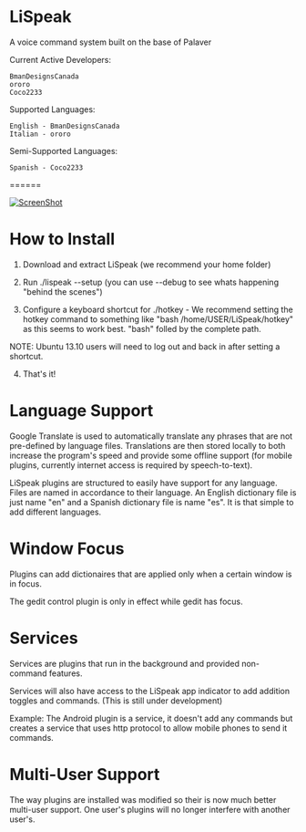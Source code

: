 LiSpeak
=======

A voice command system built on the base of Palaver

Current Active Developers:
    
    BmanDesignsCanada
    ororo
    Coco2233
    
Supported Languages:

    English - BmanDesignsCanada
    Italian - ororo
    
Semi-Supported Languages:

    Spanish - Coco2233
    
======
    
[![ScreenShot](http://developer.android.com/images/brand/en_generic_rgb_wo_45.png)](https://play.google.com/store/apps/details?id=com.bmandesigns.lispeak)
    
How to Install
======
1. Download and extract LiSpeak (we recommend your home folder)

2. Run ./lispeak --setup          (you can use --debug to see whats happening "behind the scenes")

3. Configure a keyboard shortcut for ./hotkey - We recommend setting the hotkey command to something like "bash /home/USER/LiSpeak/hotkey" as this seems to work best. "bash" folled by the complete path.

NOTE: Ubuntu 13.10 users will need to log out and back in after setting a shortcut. 

4. That's it!

Language Support
======
Google Translate is used to automatically translate any phrases that are not pre-defined by language files. Translations are then stored locally to both increase the program's speed and provide some offline support (for mobile plugins, currently internet access is required by speech-to-text).

LiSpeak plugins are structured to easily have support for any language.
Files are named in accordance to their language. An English dictionary file is just name "en" and a Spanish dictionary file is name "es". It is that simple to add different languages.

Window Focus
=======
Plugins can add dictionaires that are applied only when a certain window is in focus.

The gedit control plugin is only in effect while gedit has focus.

Services
======
Services are plugins that run in the background and provided non-command features.

Services will also have access to the LiSpeak app indicator to add addition toggles and commands. (This is still under development)

Example:
    The Android plugin is a service, it doesn't add any commands but creates a service that uses http protocol to allow mobile phones to send it commands.
    
Multi-User Support
=======
The way plugins are installed was modified so their is now much better multi-user support. One user's plugins will no longer interfere with another user's.

